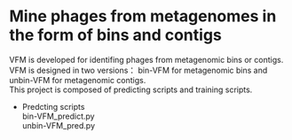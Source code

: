 # Mine phages from metagenomes in the form of bins and contigs  

VFM is developed for identifing phages from metagenomic bins or contigs. VFM is designed in two versions： bin-VFM for metagenomic bins and unbin-VFM for metagenomic contigs.  
This project is composed of predicting scripts and training scripts.
* Predcting scripts    
bin-VFM_predict.py    
unbin-VFM_pred.py
